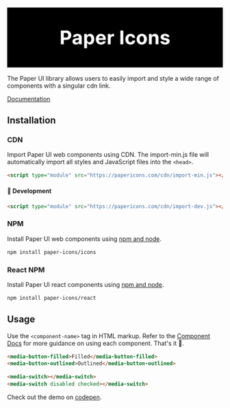 <p align="center">
<img alt="Logo Banner" src="https://github.com/Opensource-Paper/PaperIcons/blob/791be91aab4e35870f06d8afbea1708796a9a643/banner/banner.svg?sanitize=true"/>
<br/>

<!--<div align="center"><a href='https://ko-fi.com/brick_wall' target='_blank'><img height='30' style='border:0px;height:41px;' src='https://az743702.vo.msecnd.net/cdn/kofi3.png?v=0' border='0' margin-top="10px" alt='Buy Me a Coffee at ko-fi.com'/></a></div>-->
<div align="left">The Paper UI library allows users to easily import and style a wide range of components with a singular cdn link.</div>
<div align="left">

[Documentation](https://paperui.com/)

</div>

## Installation

### CDN

Import Paper UI web components using CDN. The import-min.js file will automatically import all styles and JavaScript files into the ```<head>```.

```html
<script type="module" src="https://papericons.com/cdn/import-min.js"></script>
```
#### 🚧 Development
```html
<script type="module" src="https://papericons.com/cdn/import-dev.js"></script>
```

### NPM

Install Paper UI web components using [npm and node](https://nodejs.org/en).

```bash
npm install paper-icons/icons
```

### React NPM

Install Paper UI react components using [npm and node](https://nodejs.org/en).

```bash
npm install paper-icons/react
```

## Usage

Use the ```<component-name>``` tag in HTML markup. Refer to the [Component Docs](https://paperui.com) for more guidance on using each component. That's it 🎉.

```html
<media-button-filled>Filled</media-button-filled>
<media-button-outlined>Outlined</media-button-outlined>
```

```html
<media-switch></media-switch>
<media-switch disabled checked></media-switch>
```

<!--<p align="center">
<img alt="Logo Banner" src="https://paperui.com/banner/switch.gif?sanitize=true"/>
<br/>-->

Check out the demo on [codepen](https://codepen.io/GreenestGoat/pen/mdYeKrM).

